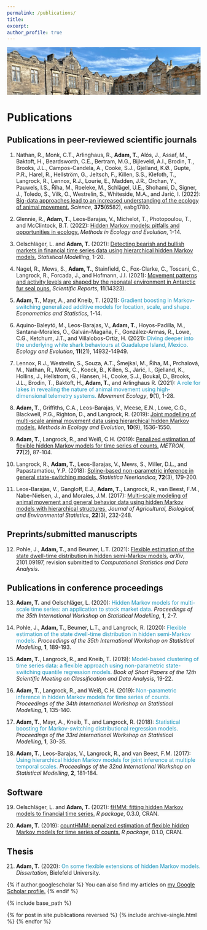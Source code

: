 ```yaml
---
permalink: /publications/
title:
excerpt:
author_profile: true
---
```


<img src='/images/StA.png' width='895'>

Publications
======

Publications in peer-reviewed scientific journals
------

1. Nathan, R., Monk, C.T., Arlinghaus, R., **Adam, T.**, Alós, J., Assaf, M., Baktoft, H., Beardsworth, C.E., Bertram, M.G., Bijleveld, A.I., Brodin, T., Brooks, J.L., Campos-Candela, A., Cooke, S.J., Gjelland, K.Ø., Gupte, P.R., Harel, R., Hellström, G., Jeltsch, F., Killen, S.S., Klefoth, T., Langrock, R., Lennox, R.J., Lourie, E., Madden, J.R., Orchan, Y., Pauwels, I.S., Říha, M., Roeleke, M., Schlägel, U.E., Shohami, D., Signer, J., Toledo, S., Vilk, O., Westrelin, S., Whiteside, M.A., and Jarić, I. (2022):
<span style="color: #1f96be;"><a href="https://www.science.org/doi/10.1126/science.abg1780" target="_blank"> Big-data approaches lead to an increased understanding of the ecology of animal movement.</a></span>
*Science*, **375**(6582), eabg1780.

2. Glennie, R., **Adam, T.**, Leos‐Barajas, V., Michelot, T., Photopoulou, T., and McClintock, B.T. (2022):
<span style="color: #1f96be;"><a href="https://besjournals.onlinelibrary.wiley.com/doi/10.1111/2041-210X.13801" target="_blank"> Hidden Markov models: pitfalls and opportunities in ecology.</a></span>
*Methods in Ecology and Evolution*, 1-14.

3. Oelschläger, L. and **Adam, T.** (2021): 
<span style="color: #1f96be;"><a href="https://journals.sagepub.com/doi/abs/10.1177/1471082X211034048" target="_blank"> Detecting bearish and bullish markets in financial time series data using hierarchical hidden Markov models.</a></span>
*Statistical Modelling*, 1-20.

4. Nagel, R., Mews, S., **Adam, T.**, Stainfield, C., Fox-Clarke, C., Toscani, C., Langrock, R., Forcada, J., and Hofmann, J.I. (2021):
<span style="color: #1f96be;"><a href="https://www.nature.com/articles/s41598-021-93253-1" target="_blank"> Movement patterns and activity levels are shaped by the neonatal environment in Antarctic fur seal pups.</a></span>
*Scientific Reports*, **11**(14323).

5. **Adam, T.**, Mayr, A., and Kneib, T. (2021):
<span style="color: #1f96be;"> Gradient boosting in Markov-switching generalized additive models for location, scale, and shape. </span>
*Econometrics and Statistics*, 1-14.

6. Aquino-Baleytó, M., Leos-Barajas, V., **Adam, T.**, Hoyos-Padilla, M., Santana-Morales, O., Galván-Magaña, F., González-Armas, R., Lowe, C.G., Ketchum, J.T., and Villalobos-Ortiz, H. (2021): 
<span style="color: #1f96be;"> Diving deeper into the underlying white shark behaviours at Guadalupe Island, Mexico. </span>
*Ecology and Evolution*, **11**(21), 14932-14949.

7. Lennox, R.J., Westrelin, S., Souza, A.T., Šmejkal, M., Říha, M., Prchalová, M., Nathan, R., Monk, C., Koeck, B., Killen, S., Jarić, I., Gjelland, K., Hollins, J., Hellstrom, G., Hansen, H., Cooke, S.J., Boukal, D., Brooks, J.L., Brodin, T., Baktoft, H., **Adam, T.**, and Arlinghaus R. (2021):
<span style="color: #1f96be;"> A role for lakes in revealing the nature of animal movement using high-dimensional telemetry systems. </span>
*Movement Ecology*, **9**(1), 1-28.

8. **Adam, T.**, Griffiths, C.A., Leos-Barajas, V., Meese, E.N., Lowe, C.G., Blackwell, P.G., Righton, D., and Langrock, R. (2019): 
<span style="color: #1f96be;"><a href="https://besjournals.onlinelibrary.wiley.com/doi/abs/10.1111/2041-210X.13241" target="_blank"> Joint modelling of multi-scale animal movement data using hierarchical hidden Markov models.</a></span>
*Methods in Ecology and Evolution*, **10**(9), 1536-1550. 

9. **Adam, T.**, Langrock, R., and Weiß, C.H. (2019): 
<span style="color: #1f96be;"><a href="https://link.springer.com/article/10.1007/s40300-019-00153-6" target="_blank"> Penalized estimation of flexible hidden Markov models for time series of counts.</a></span>
*METRON*, **77**(2), 87-104.

10.	Langrock, R., **Adam, T.**, Leos-Barajas, V., Mews, S., Miller, D.L., and Papastamatiou, Y.P. (2018):
<span style="color: #1f96be;"><a href="https://onlinelibrary.wiley.com/doi/abs/10.1111/stan.12133" target="_blank"> Spline-based non-parametric inference in general state-switching models.</a></span>
*Statistica Neerlandica*, **72**(3), 179-200.

11.	Leos-Barajas, V., Gangloff, E.J., **Adam, T.**, Langrock, R., van Beest, F.M., Nabe-Nielsen, J., and Morales, J.M. (2017): 
<span style="color: #1f96be;"><a href="https://link.springer.com/article/10.1007/s13253-017-0282-9" target="_blank"> Multi-scale modeling of animal movement and general behavior data using hidden Markov models with hierarchical structures.</a></span>
*Journal of Agricultural, Biological, and Environmental Statistics*, **22**(3), 232-248.

Preprints/submitted manuscripts
------

12. Pohle, J., **Adam, T.**, and Beumer, L.T. (2021): 
<span style="color: #1f96be;"><a href="https://arxiv.org/abs/2101.09197" target="_blank"> Flexible estimation of the state dwell-time distribution in hidden semi-Markov models.</a></span>
*arXiv*, 2101.09197, revision submitted to *Computational Statistics and Data Analysis*.

Publications in conference proceedings
------

13. **Adam, T.** and Oelschläger, L. (2020):
<span style="color: #1f96be;"> Hidden Markov models for multi-scale time series: an application to stock market data. </span>
*Proceedings of the 35th International Workshop on Statistical Modelling*, **1**, 2-7.

14.	Pohle, J., **Adam, T.**, Beumer, L.T., and Langrock, R. (2020):
<span style="color: #1f96be;"> Flexible estimation of the state dwell-time distribution in hidden semi-Markov models. </span>
*Proceedings of the 35th International Workshop on Statistical Modelling*, **1**, 189-193.

15.	**Adam, T.**, Langrock, R., and Kneib, T. (2019):
<span style="color: #1f96be;"> Model-based clustering of time series data: a flexible approach using non-parametric state-switching quantile regression models. </span>
*Book of Short Papers of the 12th Scientific Meeting on Classification and Data Analysis*, 19-22.

16.	**Adam, T.**, Langrock, R., and Weiß, C.H. (2019):
<span style="color: #1f96be;"> Non-parametric inference in hidden Markov models for time series of counts. </span>
*Proceedings of the 34th International Workshop on Statistical Modelling*, **1**, 135-140.

17.	**Adam, T.**, Mayr, A., Kneib, T., and Langrock, R. (2018):
<span style="color: #1f96be;"> Statistical boosting for Markov-switching distributional regression models. </span>
*Proceedings of the 33rd International Workshop on Statistical Modelling*, **1**, 30-35.

18.	**Adam, T.**, Leos-Barajas, V., Langrock, R., and van Beest, F.M. (2017):
<span style="color: #1f96be;"> Using hierarchical hidden Markov models for joint inference at multiple temporal scales. </span>
*Proceedings of the 32nd International Workshop on Statistical Modelling*, **2**, 181-184.

Software
------

19.	Oelschläger, L. and **Adam, T.** (2021):
<span style="color: #1f96be;"><a href="https://CRAN.R-project.org/package=fHMM" target="_blank"> fHMM: fitting hidden Markov models to financial time series.</a></span>
*R package*, 0.3.0, CRAN.

20. **Adam, T.** (2019):
<span style="color: #1f96be;"><a href="https://CRAN.R-project.org/package=countHMM" target="_blank"> countHMM: penalized estimation of flexible hidden Markov models for time series of counts.</a></span>
*R package*, 0.1.0, CRAN.

Thesis
------

21.  **Adam, T.** (2020):
<span style="color: #1f96be;"> On some flexible extensions of hidden Markov models. </span>
*Dissertation*, Bielefeld University.

{% if author.googlescholar %}
  You can also find my articles on <u><a href="{{author.googlescholar}}">my Google Scholar profile</a>.</u>
{% endif %}

{% include base_path %}

{% for post in site.publications reversed %}
  {% include archive-single.html %}
{% endfor %}
